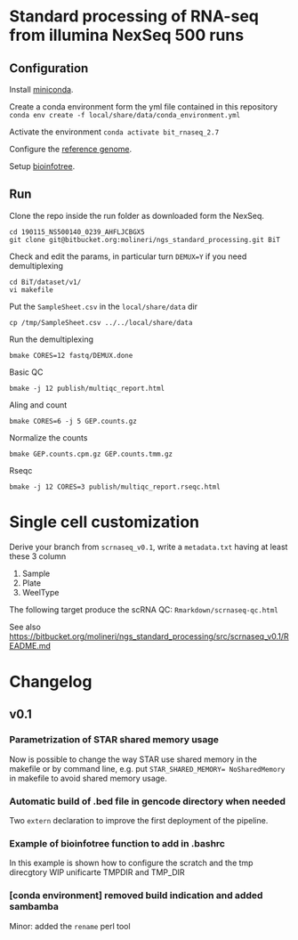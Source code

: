 # Standard processing of RNA-seq from illumina NexSeq 500 runs

## Configuration

Install [miniconda](https://docs.conda.io/en/latest/miniconda.html).

Create a conda environment form the yml file contained in this repository
```conda env create -f local/share/data/conda_environment.yml```

Activate the environment
```conda activate bit_rnaseq_2.7```

Configure the [reference genome](https://bitbucket.org/irccit/gencode/src/master/).

Setup [bioinfotree](https://bitbucket.org/irccit/bit_docker/src/master/).

## Run

Clone the repo inside the run folder as downloaded form the NexSeq.
```
cd 190115_NS500140_0239_AHFLJCBGX5
git clone git@bitbucket.org:molineri/ngs_standard_processing.git BiT
```
Check and edit the params, in particular turn `DEMUX=Y` if you need demultiplexing
```
cd BiT/dataset/v1/
vi makefile
```
Put the `SampleSheet.csv` in the `local/share/data` dir
```
cp /tmp/SampleSheet.csv ../../local/share/data
```
Run the demultiplexing
```
bmake CORES=12 fastq/DEMUX.done
```
Basic QC
```
bmake -j 12 publish/multiqc_report.html
```
Aling and count
```
bmake CORES=6 -j 5 GEP.counts.gz
```
Normalize the counts
```
bmake GEP.counts.cpm.gz GEP.counts.tmm.gz
```
Rseqc
```
bmake -j 12 CORES=3 publish/multiqc_report.rseqc.html
```
# Single cell customization

Derive your branch from `scrnaseq_v0.1`, write a `metadata.txt` having at least these 3 column

1. Sample
1. Plate
1. WeelType

The following target produce the scRNA QC: `Rmarkdown/scrnaseq-qc.html`

See also https://bitbucket.org/molineri/ngs_standard_processing/src/scrnaseq_v0.1/README.md

# Changelog

## v0.1



###    Parametrization of STAR shared memory usage
Now is possible to change the way STAR use shared memory in the makefile or by command line, e.g. put `STAR_SHARED_MEMORY= NoSharedMemory` in makefile to avoid shared memory usage.

###    Automatic build of .bed file in gencode directory when needed
Two `extern` declaration to improve the first deployment of the pipeline.


###    Example of bioinfotree function to add in .bashrc 
In this example is shown how to configure the scratch and the tmp direcgtory
WIP unificarte TMPDIR and TMP_DIR

###    [conda environment] removed build indication and added sambamba
Minor: added the `rename` perl tool

